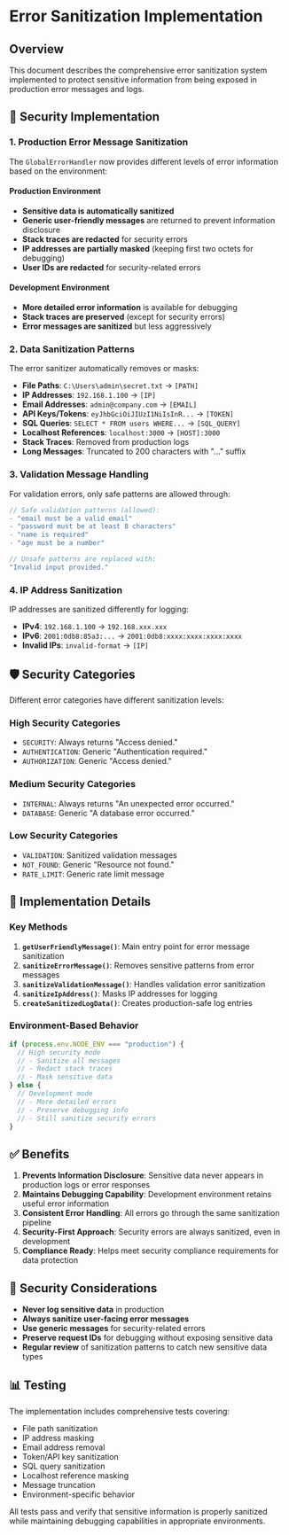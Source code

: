 # Error Sanitization Implementation

## Overview

This document describes the comprehensive error sanitization system implemented to protect sensitive information from being exposed in production error messages and logs.

## 🔐 Security Implementation

### 1. Production Error Message Sanitization

The `GlobalErrorHandler` now provides different levels of error information based on the environment:

#### Production Environment

- **Sensitive data is automatically sanitized**
- **Generic user-friendly messages** are returned to prevent information disclosure
- **Stack traces are redacted** for security errors
- **IP addresses are partially masked** (keeping first two octets for debugging)
- **User IDs are redacted** for security-related errors

#### Development Environment

- **More detailed error information** is available for debugging
- **Stack traces are preserved** (except for security errors)
- **Error messages are sanitized** but less aggressively

### 2. Data Sanitization Patterns

The error sanitizer automatically removes or masks:

- **File Paths**: `C:\Users\admin\secret.txt` → `[PATH]`
- **IP Addresses**: `192.168.1.100` → `[IP]`
- **Email Addresses**: `admin@company.com` → `[EMAIL]`
- **API Keys/Tokens**: `eyJhbGciOiJIUzI1NiIsInR...` → `[TOKEN]`
- **SQL Queries**: `SELECT * FROM users WHERE...` → `[SQL_QUERY]`
- **Localhost References**: `localhost:3000` → `[HOST]:3000`
- **Stack Traces**: Removed from production logs
- **Long Messages**: Truncated to 200 characters with "..." suffix

### 3. Validation Message Handling

For validation errors, only safe patterns are allowed through:

```typescript
// Safe validation patterns (allowed):
- "email must be a valid email"
- "password must be at least 8 characters"
- "name is required"
- "age must be a number"

// Unsafe patterns are replaced with:
"Invalid input provided."
```

### 4. IP Address Sanitization

IP addresses are sanitized differently for logging:

- **IPv4**: `192.168.1.100` → `192.168.xxx.xxx`
- **IPv6**: `2001:0db8:85a3:...` → `2001:0db8:xxxx:xxxx:xxxx:xxxx`
- **Invalid IPs**: `invalid-format` → `[IP]`

## 🛡️ Security Categories

Different error categories have different sanitization levels:

### High Security Categories

- `SECURITY`: Always returns "Access denied."
- `AUTHENTICATION`: Generic "Authentication required."
- `AUTHORIZATION`: Generic "Access denied."

### Medium Security Categories

- `INTERNAL`: Always returns "An unexpected error occurred."
- `DATABASE`: Generic "A database error occurred."

### Low Security Categories

- `VALIDATION`: Sanitized validation messages
- `NOT_FOUND`: Generic "Resource not found."
- `RATE_LIMIT`: Generic rate limit message

## 🔧 Implementation Details

### Key Methods

1. **`getUserFriendlyMessage()`**: Main entry point for error message sanitization
2. **`sanitizeErrorMessage()`**: Removes sensitive patterns from error messages
3. **`sanitizeValidationMessage()`**: Handles validation error sanitization
4. **`sanitizeIpAddress()`**: Masks IP addresses for logging
5. **`createSanitizedLogData()`**: Creates production-safe log entries

### Environment-Based Behavior

```typescript
if (process.env.NODE_ENV === "production") {
  // High security mode
  // - Sanitize all messages
  // - Redact stack traces
  // - Mask sensitive data
} else {
  // Development mode
  // - More detailed errors
  // - Preserve debugging info
  // - Still sanitize security errors
}
```

## ✅ Benefits

1. **Prevents Information Disclosure**: Sensitive data never appears in production logs or error responses
2. **Maintains Debugging Capability**: Development environment retains useful error information
3. **Consistent Error Handling**: All errors go through the same sanitization pipeline
4. **Security-First Approach**: Security errors are always sanitized, even in development
5. **Compliance Ready**: Helps meet security compliance requirements for data protection

## 🚨 Security Considerations

- **Never log sensitive data** in production
- **Always sanitize user-facing error messages**
- **Use generic messages** for security-related errors
- **Preserve request IDs** for debugging without exposing sensitive data
- **Regular review** of sanitization patterns to catch new sensitive data types

## 📊 Testing

The implementation includes comprehensive tests covering:

- File path sanitization
- IP address masking
- Email address removal
- Token/API key sanitization
- SQL query sanitization
- Localhost reference masking
- Message truncation
- Environment-specific behavior

All tests pass and verify that sensitive information is properly sanitized while maintaining debugging capabilities in appropriate environments.
